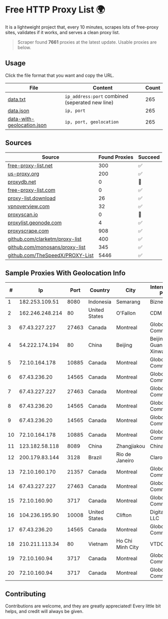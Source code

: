 
# Free HTTP Proxy List 🌍

It is a lightweight project that, every 10 minutes, scrapes lots of free-proxy sites, validates if it works, and serves a clean proxy list.


> Scraper found **7661** proxies at the latest update. Usable proxies are below.

## Usage

Click the file format that you want and copy the URL.


|File|Content|Count|
|----|-------|-----|
|[data.txt](https://raw.githubusercontent.com/themiralay/Proxy-List-World/master/data.txt)|`ip_address:port` combined (seperated new line)|265|
|[data.json](https://raw.githubusercontent.com/themiralay/Proxy-List-World/master/data.json)|`ip, port`|265|
|[data-with-geolocation.json](https://raw.githubusercontent.com/themiralay/Proxy-List-World/master/data-with-geolocation.json)|`ip, port, geolocation`|265|

## Sources

|Source|Found Proxies|Succeed|
|------|-------------|-------|
|[free-proxy-list.net](https://free-proxy-list.net)|300|✅|
|[us-proxy.org](https://www.us-proxy.org)|200|✅|
|[proxydb.net](http://proxydb.net)|0|🚫|
|[free-proxy-list.com](https://free-proxy-list.com/?page=&port=&type%5B%5D=http&type%5B%5D=https&up_time=0&search=Search)|0|✅|
|[proxy-list.download](https://www.proxy-list.download/HTTP)|26|✅|
|[vpnoverview.com](https://vpnoverview.com/privacy/anonymous-browsing/free-proxy-servers)|32|✅|
|[proxyscan.io](https://www.proxyscan.io)|0|🚫|
|[proxylist.geonode.com](https://proxylist.geonode.com/api/proxy-list?limit=300&page=1&sort_by=lastChecked&sort_type=desc&protocols=http,https)|4|✅|
|[proxyscrape.com](https://api.proxyscrape.com/v2/?request=displayproxies&protocol=http&timeout=10000&country=all&ssl=all&anonymity=all)|908|✅|
|[github.com/clarketm/proxy-list](https://raw.githubusercontent.com/clarketm/proxy-list/master/proxy-list-raw.txt)|400|✅|
|[github.com/monosans/proxy-list](https://raw.githubusercontent.com/monosans/proxy-list/main/proxies/http.txt)|345|✅|
|[github.com/TheSpeedX/PROXY-List](https://raw.githubusercontent.com/TheSpeedX/PROXY-List/master/http.txt)|5446|✅|


## Sample Proxies With Geolocation Info

|#|Ip|Port|Country|City|Internet Service Provider|
|-|--|----|-------|----|-------------------------|
|1|182.253.109.51|8080|Indonesia|Semarang|Biznet Metronet|
|2|162.246.248.214|80|United States|O'Fallon|CDM|
|3|67.43.227.227|27463|Canada|Montreal|GloboTech Communications|
|4|54.222.174.194|80|China|Beijing|Beijing Guanghuan Xinwang Digital|
|5|72.10.164.178|10885|Canada|Montreal|GloboTech Communications|
|6|67.43.236.20|14565|Canada|Montreal|GloboTech Communications|
|7|67.43.227.227|27463|Canada|Montreal|GloboTech Communications|
|8|67.43.236.20|14565|Canada|Montreal|GloboTech Communications|
|9|67.43.236.20|14565|Canada|Montreal|GloboTech Communications|
|10|72.10.164.178|10885|Canada|Montreal|GloboTech Communications|
|11|123.182.58.118|8089|China|Zhangjiakou|China Telecom|
|12|200.179.83.144|3128|Brazil|Rio de Janeiro|Claro S.A.|
|13|72.10.160.170|21357|Canada|Montreal|GloboTech Communications|
|14|67.43.227.227|27463|Canada|Montreal|GloboTech Communications|
|15|72.10.160.90|3717|Canada|Montreal|GloboTech Communications|
|16|104.236.195.90|10008|United States|Clifton|DigitalOcean, LLC|
|17|67.43.236.20|14565|Canada|Montreal|GloboTech Communications|
|18|210.211.113.34|80|Vietnam|Ho Chi Minh City|VTDC|
|19|72.10.160.94|3717|Canada|Montreal|GloboTech Communications|
|20|72.10.160.94|3717|Canada|Montreal|GloboTech Communications|



## Contributing

Contributions are welcome, and they are greatly appreciated! Every
little bit helps, and credit will always be given.

